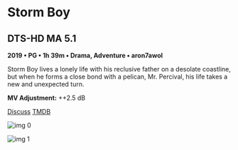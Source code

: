 # Storm Boy

## DTS-HD MA 5.1

**2019 • PG • 1h 39m • Drama, Adventure • aron7awol**

Storm Boy lives a lonely life with his reclusive father on a desolate coastline, but when he forms a close bond with a pelican, Mr. Percival, his life takes a new and unexpected turn.

**MV Adjustment:** ++2.5 dB

[Discuss](https://www.avsforum.com/threads/bass-eq-for-filtered-movies.2995212/post-58023400)  [TMDB](505953)

![img 0](https://i.imgur.com/0O9cJUu.jpg)

![img 1](https://i.imgur.com/PZJiEAP.jpg)

